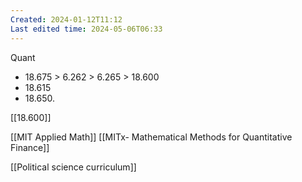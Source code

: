```yaml
---
Created: 2024-01-12T11:12
Last edited time: 2024-05-06T06:33
---
```

Quant
- 18.675 > 6.262 > 6.265 > 18.600
- 18.615
- 18.650.
  
[[18.600]]
  
[[MIT Applied Math]]
[[MITx- Mathematical Methods for Quantitative Finance]]
  
[[Political science curriculum]]